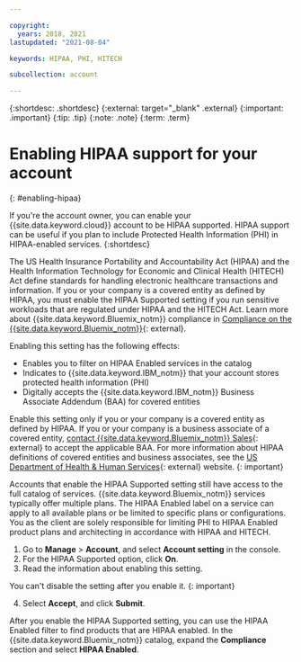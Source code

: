 ```yaml
---

copyright:
  years: 2018, 2021
lastupdated: "2021-08-04"

keywords: HIPAA, PHI, HITECH

subcollection: account

---
```


{:shortdesc: .shortdesc}
{:external: target="_blank" .external}
{:important: .important}
{:tip: .tip}
{:note: .note}
{:term: .term}


# Enabling HIPAA support for your account
{: #enabling-hipaa}

If you're the account owner, you can enable your {{site.data.keyword.cloud}} account to be HIPAA supported. HIPAA support can be useful if you plan to include Protected Health Information (PHI) in HIPAA-enabled services.
{:shortdesc}

The US Health Insurance Portability and Accountability Act (HIPAA) and the Health Information Technology for Economic and Clinical Health (HITECH) Act define standards for handling electronic healthcare transactions and information. If you or your company is a covered entity as defined by HIPAA, you must enable the HIPAA Supported setting if you run sensitive workloads that are regulated under HIPAA and the HITECH Act. Learn more about {{site.data.keyword.Bluemix_notm}} compliance in [Compliance on the {{site.data.keyword.Bluemix_notm}}](https://www.ibm.com/cloud/compliance){: external}.

Enabling this setting has the following effects:

* Enables you to filter on HIPAA Enabled services in the catalog
* Indicates to {{site.data.keyword.IBM_notm}} that your account stores protected health information (PHI)
* Digitally accepts the {{site.data.keyword.IBM_notm}} Business Associate Addendum (BAA) for covered entities

Enable this setting only if you or your company is a covered entity as defined by HIPAA. If you or your company is a business associate of a covered entity, [contact {{site.data.keyword.Bluemix_notm}} Sales](https://www.ibm.com/account/reg/us-en/signup?formid=MAIL-wcp){: external} to accept the applicable BAA. For more information about HIPAA definitions of covered entities and business associates, see the [US Department of Health & Human Services](https://www.hhs.gov/hipaa/for-professionals/covered-entities/index.html){: external} website.
{: important}

Accounts that enable the HIPAA Supported setting still have access to the full catalog of services. {{site.data.keyword.Bluemix_notm}} services typically offer multiple plans. The HIPAA Enabled label on a service can apply to all available plans or be limited to specific plans or configurations. You as the client are solely responsible for limiting PHI to HIPAA Enabled product plans and architecting in accordance with HIPAA and HITECH.

1. Go to **Manage** > **Account**, and select **Account setting** in the console.
2. For the HIPAA Supported option, click **On**.
3. Read the information about enabling this setting.

  You can't disable the setting after you enable it.
  {: important}

4. Select **Accept**, and click **Submit**.

After you enable the HIPAA Supported setting, you can use the HIPAA Enabled filter to find products that are HIPAA enabled. In the {{site.data.keyword.Bluemix_notm}} catalog, expand the **Compliance** section and select **HIPAA Enabled**. 


